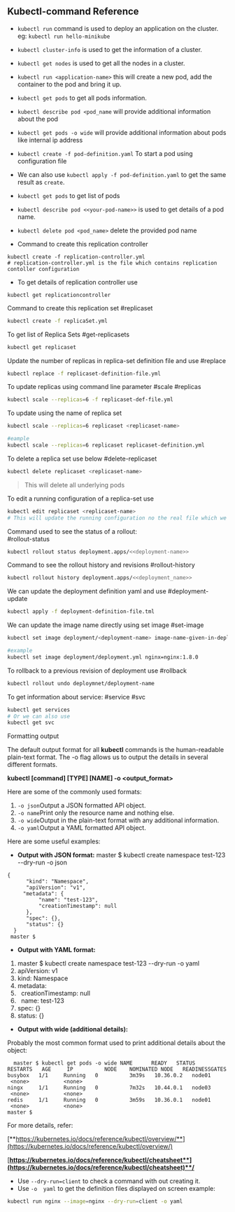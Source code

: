 ## Kubectl-command Reference

- `kubectl run` command is used to deploy an application on the cluster. eg: `kubectl run hello-minikube`
- `kubectl cluster-info` is used to get the information of a cluster.
- `kubectl get nodes` is used to get all the nodes in a cluster.
- `kubectl run <application-name>` this will create a new pod, add the container to the pod and bring it up.
- `kubectl get pods` to get all pods information.
- `kubectl describe pod <pod_name` will provide additional information about the pod
- `kubectl get pods -o wide` will provide additional information about pods like internal ip address
-  `kubectl create -f pod-definition.yaml` To start a pod using configuration file
- We can also use `kubectl apply -f pod-definition.yaml` to get the same result as `create`.
- `kubectl get pods` to get list of pods
- `kubectl describe pod <<your-pod-name>>` is used to get details of a pod name.
- `kubectl delete pod <pod_name>` delete the provided pod name

- Command to create this replication controller
```
kubectl create -f replication-controller.yml
# replication-controller.yml is the file which contains replication contoller configuration
```

- To get details of replication controller use
```
kubectl get replicationcontroller
```

Command to create this replication set
#replicaset
```sh
kubectl create -f replicaSet.yml
```

To get list of Replica Sets
#get-replicasets

```sh
kubectl get replicaset
```

 Update the number of replicas in replica-set definition file and use 
 #replace
```sh
kubectl replace -f replicaset-definition-file.yml
```

To update replicas using command line parameter
#scale #replicas
```sh
kubectl scale --replicas=6 -f replicaset-def-file.yml
```

To update using the name of replica set
```sh
kubectl scale --replicas=6 replicaset <replicaset-name>

#eample
kubectl scale --replicas=6 replicaset replicaset-definition.yml
```

To delete a replica set use below
#delete-replicaset
```sh
kubectl delete replicaset <replicaset-name>
```
 > This will delete all underlying pods
 
To edit a running configuration of a replica-set use

```sh
kubectl edit replicaset <replicaset-name>
# This will update the running configuration no the real file which we used
```

Command used to see the status of a rollout:  
#rollout-status
```sh
kubectl rollout status deployment.apps/<<deployment-name>>
```

Command to see the rollout history and revisions 
#rollout-history
```sh
kubectl rollout history deployment.apps/<<deployment_name>>
```

We can update the deployment definition yaml and use 
#deployment-update

```sh
kubectl apply -f deployment-definition-file.tml
```

 We can update the image name directly using set image 
 #set-image
```sh
kubectl set image deployment/<deployment-name> image-name-given-in-deployment=<Name-of-image-from-docker-hub>

#example
kubectl set image deployment/deployment.yml nginx=nginx:1.8.0
```

To rollback to a previous revision of deployment use 
#rollback
```sh
kubectl rollout undo deploymnet/deployment-name
```

To get information about service: #service #svc
```sh
kubectl get services
# Or we can also use
kubectl get svc
```

Formatting output

The default output format for all **kubectl** commands is the human-readable plain-text format.
The -o flag allows us to output the details in several different formats.  

**kubectl [command] [TYPE] [NAME] -o <output_format>**

Here are some of the commonly used formats:

1.  `-o json`Output a JSON formatted API object.
2.  `-o name`Print only the resource name and nothing else. 
3.  `-o wide`Output in the plain-text format with any additional information. 
4.  `-o yaml`Output a YAML formatted API object.

Here are some useful examples:

-   **Output with JSON format:**
master $ kubectl create namespace test-123 --dry-run -o json

``` 
{
      "kind": "Namespace",
      "apiVersion": "v1",
     "metadata": {
          "name": "test-123",
          "creationTimestamp": null
      },
      "spec": {},
      "status": {}
  }
 master $
```

  

-   **Output with YAML format:**
    

1.  master $ kubectl create namespace test-123 --dry-run -o yaml
2.  apiVersion: v1
3.  kind: Namespace
4.  metadata:
5.    creationTimestamp: null
6.    name: test-123
7.  spec: {}
8.  status: {}

  

-   **Output with wide (additional details):**
    

Probably the most common format used to print additional details about the object:
```
  master $ kubectl get pods -o wide NAME      READY   STATUS    RESTARTS   AGE     IP          NODE    NOMINATED NODE   READINESSGATES
busybox   1/1     Running   0          3m39s   10.36.0.2   node01   <none>           <none>
ningx     1/1     Running   0          7m32s   10.44.0.1   node03   <none>           <none>
redis     1/1     Running   0          3m59s   10.36.0.1   node01   <none>           <none>
master $
```
  

For more details, refer:

[**https://kubernetes.io/docs/reference/kubectl/overview/**](https://kubernetes.io/docs/reference/kubectl/overview/)

[**https://kubernetes.io/docs/reference/kubectl/cheatsheet**](https://kubernetes.io/docs/reference/kubectl/cheatsheet)**/**

- Use `--dry-run=client` to check a command with out creating it.
- Use `-o  yaml` to get the definition files displayed on screen
example: 

```sh
kubectl run nginx --image=nginx --dry-run=client -o yaml
```

